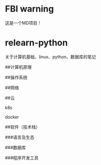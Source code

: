 # FBI warning
这是一个MD项目！


# relearn-python
关于计算机基础、linux、python、数据库的笔记




##计算机原理

##操作系统

##网络

##云

k8s

docker

##软件（技术栈）

###语言及生态

###数据库

###程序开发工具
